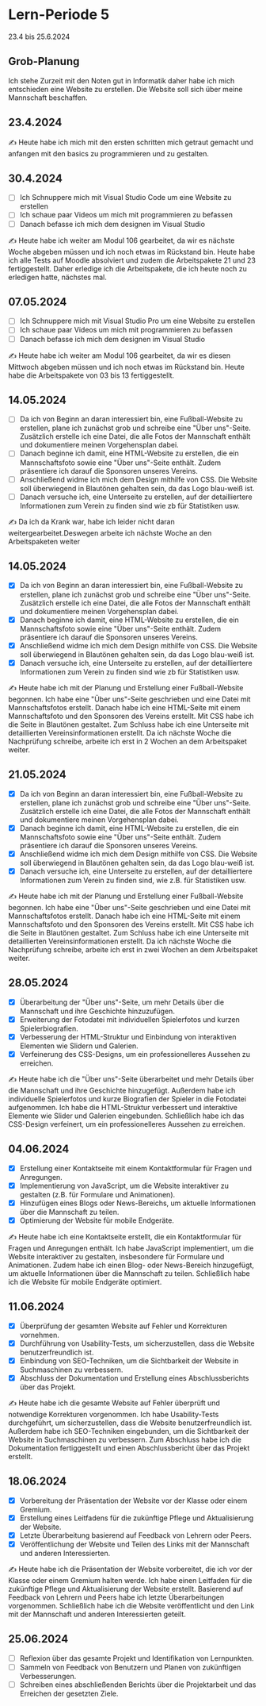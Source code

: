 # Lern-Periode 5
23.4 bis 25.6.2024

## Grob-Planung
Ich stehe Zurzeit mit den Noten gut in Informatik daher habe ich mich entschieden eine Website zu erstellen. Die Website soll sich über meine Mannschaft beschaffen.

## 23.4.2024

✍️ Heute habe ich mich mit den ersten schritten mich getraut gemacht und anfangen mit den basics zu programmieren und zu gestalten.


## 30.4.2024
- [ ] Ich Schnuppere mich mit Visual Studio Code um eine Website zu erstellen
- [ ] Ich schaue paar Videos um mich mit programmieren zu befassen
- [ ] Danach befasse ich mich dem designen im Visual Studio 

✍️ Heute habe ich weiter am Modul 106 gearbeitet, da wir es nächste Woche abgeben müssen und ich noch etwas im Rückstand bin. Heute habe ich alle Tests auf Moodle absolviert und zudem die Arbeitspakete 21 und 23 fertiggestellt. Daher erledige ich die Arbeitspakete, die ich heute noch zu erledigen hatte, nächstes mal.

## 07.05.2024
- [ ] Ich Schnuppere mich mit Visual Studio Pro um eine Website zu erstellen
- [ ] Ich schaue paar Videos um mich mit programmieren zu befassen
- [ ] Danach befasse ich mich dem designen im Visual Studio 

✍️ Heute habe ich weiter am Modul 106 gearbeitet, da wir es diesen Mittwoch abgeben müssen und ich noch etwas im Rückstand bin. Heute habe die Arbeitspakete von 03 bis 13 fertiggestellt. 

## 14.05.2024
- [ ] Da ich von Beginn an daran interessiert bin, eine Fußball-Website zu erstellen, plane ich zunächst grob und schreibe eine "Über uns"-Seite. Zusätzlich erstelle ich eine Datei, die alle Fotos der Mannschaft enthält und dokumentiere meinen Vorgehensplan dabei.
- [ ] Danach beginne ich damit, eine HTML-Website zu erstellen, die ein Mannschaftsfoto sowie eine "Über uns"-Seite enthält. Zudem präsentiere ich darauf die Sponsoren unseres Vereins.
- [ ] Anschließend widme ich mich dem Design mithilfe von CSS. Die Website soll überwiegend in Blautönen gehalten sein, da das Logo blau-weiß ist.
- [ ] Danach versuche ich, eine Unterseite zu erstellen, auf der detailliertere Informationen zum Verein zu finden sind wie zb für Statistiken usw.

✍️ Da ich da Krank war, habe ich leider nicht daran weitergearbeitet.Deswegen arbeite ich nächste Woche an den Arbeitspaketen weiter

## 14.05.2024
- [x] Da ich von Beginn an daran interessiert bin, eine Fußball-Website zu erstellen, plane ich zunächst grob und schreibe eine "Über uns"-Seite. Zusätzlich erstelle ich eine Datei, die alle Fotos der Mannschaft enthält und dokumentiere meinen Vorgehensplan dabei.
- [x] Danach beginne ich damit, eine HTML-Website zu erstellen, die ein Mannschaftsfoto sowie eine "Über uns"-Seite enthält. Zudem präsentiere ich darauf die Sponsoren unseres Vereins.
- [x] Anschließend widme ich mich dem Design mithilfe von CSS. Die Website soll überwiegend in Blautönen gehalten sein, da das Logo blau-weiß ist.
- [x] Danach versuche ich, eine Unterseite zu erstellen, auf der detailliertere Informationen zum Verein zu finden sind wie zb für Statistiken usw.

✍️ Heute habe ich mit der Planung und Erstellung einer Fußball-Website begonnen. Ich habe eine "Über uns"-Seite geschrieben und eine Datei mit Mannschaftsfotos erstellt. Danach habe ich eine HTML-Seite mit einem Mannschaftsfoto und den Sponsoren des Vereins erstellt. Mit CSS habe ich die Seite in Blautönen gestaltet. Zum Schluss habe ich eine Unterseite mit detaillierten Vereinsinformationen erstellt. Da ich nächste Woche die Nachprüfung schreibe, arbeite ich erst in 2 Wochen an dem Arbeitspaket weiter.

## 21.05.2024
- [x] Da ich von Beginn an daran interessiert bin, eine Fußball-Website zu erstellen, plane ich zunächst grob und schreibe eine "Über uns"-Seite. Zusätzlich erstelle ich eine Datei, die alle Fotos der Mannschaft enthält und dokumentiere meinen Vorgehensplan dabei.
- [x] Danach beginne ich damit, eine HTML-Website zu erstellen, die ein Mannschaftsfoto sowie eine "Über uns"-Seite enthält. Zudem präsentiere ich darauf die Sponsoren unseres Vereins.
- [x] Anschließend widme ich mich dem Design mithilfe von CSS. Die Website soll überwiegend in Blautönen gehalten sein, da das Logo blau-weiß ist.
- [x] Danach versuche ich, eine Unterseite zu erstellen, auf der detailliertere Informationen zum Verein zu finden sind, wie z.B. für Statistiken usw.

✍️ Heute habe ich mit der Planung und Erstellung einer Fußball-Website begonnen. Ich habe eine "Über uns"-Seite geschrieben und eine Datei mit Mannschaftsfotos erstellt. Danach habe ich eine HTML-Seite mit einem Mannschaftsfoto und den Sponsoren des Vereins erstellt. Mit CSS habe ich die Seite in Blautönen gestaltet. Zum Schluss habe ich eine Unterseite mit detaillierten Vereinsinformationen erstellt. Da ich nächste Woche die Nachprüfung schreibe, arbeite ich erst in zwei Wochen an dem Arbeitspaket weiter.

## 28.05.2024
- [x] Überarbeitung der "Über uns"-Seite, um mehr Details über die Mannschaft und ihre Geschichte hinzuzufügen.
- [x] Erweiterung der Fotodatei mit individuellen Spielerfotos und kurzen Spielerbiografien.
- [x] Verbesserung der HTML-Struktur und Einbindung von interaktiven Elementen wie Slidern und Galerien.
- [x] Verfeinerung des CSS-Designs, um ein professionelleres Aussehen zu erreichen.

✍️ Heute habe ich die "Über uns"-Seite überarbeitet und mehr Details über die Mannschaft und ihre Geschichte hinzugefügt. Außerdem habe ich individuelle Spielerfotos und kurze Biografien der Spieler in die Fotodatei aufgenommen. Ich habe die HTML-Struktur verbessert und interaktive Elemente wie Slider und Galerien eingebunden. Schließlich habe ich das CSS-Design verfeinert, um ein professionelleres Aussehen zu erreichen.

## 04.06.2024
- [x] Erstellung einer Kontaktseite mit einem Kontaktformular für Fragen und Anregungen.
- [x] Implementierung von JavaScript, um die Website interaktiver zu gestalten (z.B. für Formulare und Animationen).
- [x] Hinzufügen eines Blogs oder News-Bereichs, um aktuelle Informationen über die Mannschaft zu teilen.
- [x] Optimierung der Website für mobile Endgeräte.

✍️ Heute habe ich eine Kontaktseite erstellt, die ein Kontaktformular für Fragen und Anregungen enthält. Ich habe JavaScript implementiert, um die Website interaktiver zu gestalten, insbesondere für Formulare und Animationen. Zudem habe ich einen Blog- oder News-Bereich hinzugefügt, um aktuelle Informationen über die Mannschaft zu teilen. Schließlich habe ich die Website für mobile Endgeräte optimiert.

## 11.06.2024
- [x] Überprüfung der gesamten Website auf Fehler und Korrekturen vornehmen.
- [x] Durchführung von Usability-Tests, um sicherzustellen, dass die Website benutzerfreundlich ist.
- [x] Einbindung von SEO-Techniken, um die Sichtbarkeit der Website in Suchmaschinen zu verbessern.
- [x] Abschluss der Dokumentation und Erstellung eines Abschlussberichts über das Projekt.

✍️ Heute habe ich die gesamte Website auf Fehler überprüft und notwendige Korrekturen vorgenommen. Ich habe Usability-Tests durchgeführt, um sicherzustellen, dass die Website benutzerfreundlich ist. Außerdem habe ich SEO-Techniken eingebunden, um die Sichtbarkeit der Website in Suchmaschinen zu verbessern. Zum Abschluss habe ich die Dokumentation fertiggestellt und einen Abschlussbericht über das Projekt erstellt.

## 18.06.2024
- [x] Vorbereitung der Präsentation der Website vor der Klasse oder einem Gremium.
- [x] Erstellung eines Leitfadens für die zukünftige Pflege und Aktualisierung der Website.
- [x] Letzte Überarbeitung basierend auf Feedback von Lehrern oder Peers.
- [x] Veröffentlichung der Website und Teilen des Links mit der Mannschaft und anderen Interessierten.

✍️ Heute habe ich die Präsentation der Website vorbereitet, die ich vor der Klasse oder einem Gremium halten werde. Ich habe einen Leitfaden für die zukünftige Pflege und Aktualisierung der Website erstellt. Basierend auf Feedback von Lehrern und Peers habe ich letzte Überarbeitungen vorgenommen. Schließlich habe ich die Website veröffentlicht und den Link mit der Mannschaft und anderen Interessierten geteilt.

## 25.06.2024
- [ ] Reflexion über das gesamte Projekt und Identifikation von Lernpunkten.
- [ ] Sammeln von Feedback von Benutzern und Planen von zukünftigen Verbesserungen.
- [ ] Schreiben eines abschließenden Berichts über die Projektarbeit und das Erreichen der gesetzten Ziele.
